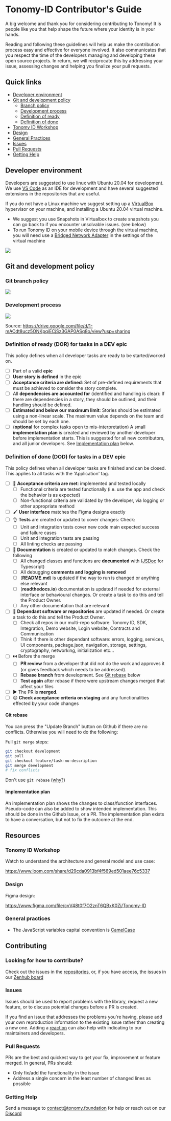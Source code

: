 # Tonomy-ID Contributor's Guide

A big welcome and thank you for considering contributing to Tonomy! It is people like you that help shape the future where your identity is in your hands.

Reading and following these guidelines will help us make the contribution process easy and effective for everyone involved. It also communicates that you respect the time of the developers managing and developing these open source projects. In return, we will reciprocate this by addressing your issue, assessing changes and helping you finalize your pull requests.

## Quick links

* [Developer environment](#developer-environment)
* [Git and development policy](#git-and-development-policy)
  * [Branch policy](#git-branch-policy)
  * [Development process](#development-process)
  * [Definition of ready](#definition-of-ready)
  * [Definition of done](#definition-of-done)
* [Tonomy ID Workshop](#tonomy-id-workshop)
* [Design](#design)
* [General Practices](#general-practices)
* [Issues](#issues)
* [Pull Requests](#pull-requests)
* [Getting Help](#getting-help)

## Developer environment

Developers are suggested to use linux with Ubuntu 20.04 for development. We use [VS Code](https://code.visualstudio.com/) as an IDE for development and have several suggested extensions in the repositories that are useful.

If you do not have a Linux machine we suggest setting up a [VirtualBox](https://www.virtualbox.org/) hypervisor on your machine, and installing a Ubuntu 20.04 virtual machine.

* We suggest you use Snapshots in Virtualbox to create snapshots you can go back to if you encounter unsolvable issues. (see below)
* To run Tonomy ID on your mobile device through the virtual machine, you will need use a [Bridged Network Adapter](https://www.techrepublic.com/article/how-to-set-bridged-networking-in-a-virtualbox-virtual-machine/) in the settings of the virtual machine

<img src="./assets/snapshots.jpg" />

## Git and development policy

### Git branch policy

<img src="./assets/Development process-Branch.drawio.png" />

### Development process

<img src="./assets/Development process-Advanced dev process.drawio.png" />

Source: <https://drive.google.com/file/d/1-mACdt8ucz5ONKpqiECjSz3GAP0ASq8o/view?usp=sharing>

### **Definition of ready** (DOR) for **tasks in a DEV epic**

This policy defines when all developer tasks are ready to be started/worked on.

* [ ] Part of a valid **epic**
* [ ] **User story is defined** in the epic
* [ ] **Acceptance criteria are defined**: Set of pre-defined requirements that must be achieved to consider the story complete.
* [ ] All **dependencies are accounted for** (identified and handling is clear): If there are dependencies in a story, they should be outlined, and their handling should be defined.
* [ ] **Estimated and below our maximum limit**: Stories should be estimated using a non-linear scale. The maximum value depends on the team and should be set by each one.
* [ ] (**optional** for complex tasks open to mis-interpretation) A small **implementation plan** is created and reviewed by another developer before implementation starts. This is suggested for all new contributors, and all junior developers. See [Implementation plan](#implementation-plan) below.

### **Definition of done** (DOD) for **tasks in a DEV epic**

This policy defines when all developer tasks are finished and can be closed. This applies to all tasks with the 'Application' tag.

* [ ] 💯 **Acceptance criteria are met**: implemented and tested locally
  * [ ] Functional criteria are tested functionally (i.e. use the app and check the behavior is as expected)
  * [ ] Non-functional criteria are validated by the developer, via logging or other appropriate method
* [ ] 🖌️ **User interface** matches the Figma designs exactly
* [ ] 👌 **Tests** are created or updated to cover changes: Check:
  * [ ] Unit and integration tests cover new code main expected success and failure cases
  * [ ] Unit and integration tests are passing
  * [ ] All linting checks are passing
* [ ] 📄 **Documentation** is created or updated to match changes. Check the following
  * [ ] All changed classes and functions are **documented** with ([JSDoc](https://devhints.io/jsdoc) for Typescript)
  * [ ] All debugging **comments and logging is removed**
  * [ ] (**README.md**) is updated if the way to run is changed or anything else relevant
  * [ ] (**readthedocs.io**) documentation is updated if needed for external interface or behavioural changes. Or create a task to do this and tell the Product Owner.
  * [ ] Any other documentation that are relevant
* [ ] 🔗 **Dependant software or repositories** are updated if needed. Or create a task to do this and tell the Product Owner.
  * [ ] Check all repos in our multi-repo software: Tonomy ID, SDK, Integration, Demo website, Login website, Contracts and Communication
  * [ ] Think if there is other dependant software: errors, logging, services, UI components, package.json, navigation, storage, settings, cryptography, networking, initialization etc...
* [ ] ⏭️ Before the merge
  * [ ] **PR review** from a developer that did not do the work and approves it (or gives feedback which needs to be addressed).
  * [ ] **Rebase branch** from development. See [Git rebase](#git-rebase) below
  * [ ] **Test again** after rebase if there were upstream changes merged that affect your files
* [ ] ▶️ The PR is **merged**.
* [ ] 😊 **Check acceptance criteria on staging** and any functionalities effected by your code changes

#### Git rebase

You can press the "Update Branch" button on Github if there are no conflicts. Otherwise you will need to do the following:

Full `git merge` steps:

```bash
git checkout development
git pull
git checkout feature/task-no-description
git merge development
# fix conflicts
```

Don't use `git rebase` ([why?](https://medium.com/@fredrikmorken/why-you-should-stop-using-git-rebase-5552bee4fed1))

#### Implementation plan

An implementation plan shows the changes to class/function interfaces. Pseudo-code can also be added to show intended implementation. This should be done in the Github Issue, or a PR. The implementation plan exists to have a conversation, but not to fix the outcome at the end.

## Resources

### Tonomy ID Workshop

Watch to understand the architecture and general model and use case:

<https://www.loom.com/share/d29cda0913bf4f569ed501aee76c5337>

### Design

Figma design:

<https://www.figma.com/file/cvV48t0f7O2znT6QBxK0Zj/Tonomy-ID>

### General practices

* The JavaScript variables capital convention is [CamelCase](https://textcaseconvert.com/blog/what-is-camel-case/)

## Contributing

### Looking for how to contribute?

Check out the issues in the [repositories](./README.md#repositories), or, if you have access, the issues in our [Zenhub board](https://app.zenhub.com/workspaces/tonomy-id-62a06b705d27820023023630/board)

### Issues

Issues should be used to report problems with the library, request a new feature, or to discuss potential changes before a PR is created.

If you find an issue that addresses the problems you're having, please add your own reproduction information to the existing issue rather than creating a new one. Adding a [reaction](link) can also help with indicating to our maintainers and developers.

### Pull Requests

PRs are the best and quickest way to get your fix, improvement or feature merged. In general, PRs should:

* Only fix/add the functionality in the issue
* Address a single concern in the least number of changed lines as possible

### Getting Help

Send a message to contact@tonomy.foundation for help or reach out on our [Discord](https://discord.gg/rrJwz6Uf5P)

